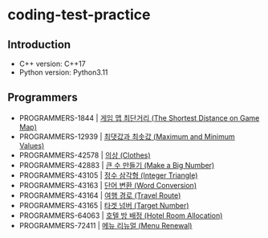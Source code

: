 # coding-test-practice

## Introduction

- C++ version: C++17
- Python version: Python3.11

## Programmers

- PROGRAMMERS-1844 | [게임 맵 최단거리 (The Shortest Distance on Game Map)](https://school.programmers.co.kr/learn/courses/30/lessons/1844)
- PROGRAMMERS-12939 | [최댓값과 최솟값 (Maximum and Minimum Values)](https://school.programmers.co.kr/learn/courses/30/lessons/12939)
- PROGRAMMERS-42578 | [의상 (Clothes)](https://school.programmers.co.kr/learn/courses/30/lessons/42578)
- PROGRAMMERS-42883 | [큰 수 만들기 (Make a Big Number)](https://school.programmers.co.kr/learn/courses/30/lessons/42883)
- PROGRAMMERS-43105 | [정수 삼각형 (Integer Triangle)](https://school.programmers.co.kr/learn/courses/30/lessons/43105)
- PROGRAMMERS-43163 | [단어 변환 (Word Conversion)](https://school.programmers.co.kr/learn/courses/30/lessons/43163)
- PROGRAMMERS-43164 | [여행 경로 (Travel Route)](https://school.programmers.co.kr/learn/courses/30/lessons/43164)
- PROGRAMMERS-43165 | [타겟 넘버 (Target Number)](https://school.programmers.co.kr/learn/courses/30/lessons/43165)
- PROGRAMMERS-64063 | [호텔 방 배정 (Hotel Room Allocation)](https://school.programmers.co.kr/learn/courses/30/lessons/64063)
- PROGRAMMERS-72411 | [메뉴 리뉴얼 (Menu Renewal)](https://school.programmers.co.kr/learn/courses/30/lessons/72411)
